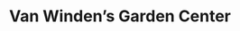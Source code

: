---
title: "Van Winden’s Garden Center"
url: /napa/van-windens-garden-center/
shop: garden centre
---